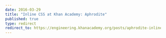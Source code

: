 ```yaml
---
date: 2016-03-29
title: "Inline CSS at Khan Academy: Aphrodite"
published: true
type: redirect
redirect_to: https://engineering.khanacademy.org/posts/aphrodite-inline-css.htm
---
```

